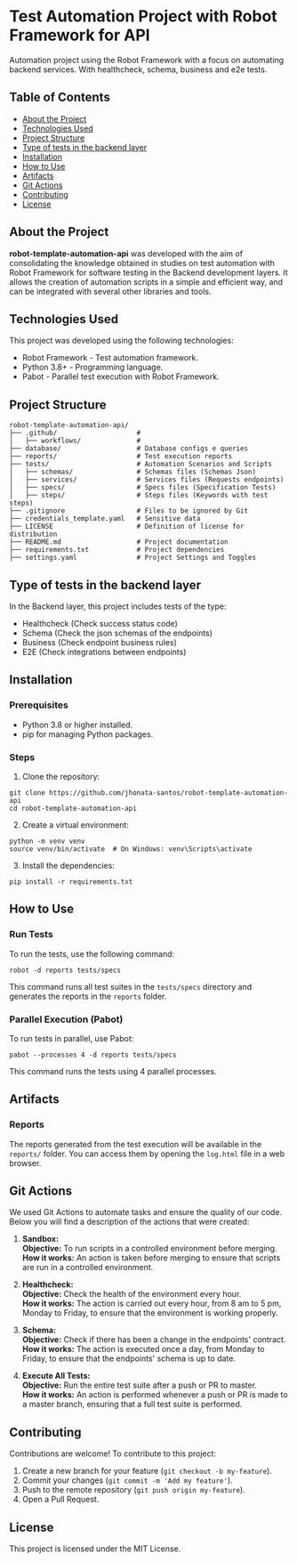 # Test Automation Project with Robot Framework for API
Automation project using the Robot Framework with a focus on automating backend services. With healthcheck, schema, business and e2e tests.

## Table of Contents
- [About the Project](#about-the-project)
- [Technologies Used](#technologies-used)
- [Project Structure](#project-structure)
- [Type of tests in the backend layer](#type-of-tests-in-the-backend-layer)
- [Installation](#installation)
- [How to Use](#how-to-use)
- [Artifacts](#artifacts)
- [Git Actions](#git-actions)
- [Contributing](#contributing)
- [License](#license)

## About the Project
**robot-template-automation-api** was developed with the aim of consolidating the knowledge obtained in studies on test automation with Robot Framework for software testing in the Backend development layers.
It allows the creation of automation scripts in a simple and efficient way, and can be integrated with several other libraries and tools.

## Technologies Used
This project was developed using the following technologies:

- Robot Framework - Test automation framework.
- Python 3.8+ - Programming language.
- Pabot - Parallel test execution with Robot Framework.

## Project Structure
```
robot-template-automation-api/
├── .github/                    # 
│   ├── workflows/              # 
├── database/                   # Database configs e queries
├── reports/                    # Test execution reports
├── tests/                      # Automation Scenarios and Scripts  
│   ├── schemas/                # Schemas files (Schemas Json)
│   ├── services/               # Services files (Requests endpoints)
│   ├── specs/                  # Specs files (Specification Tests)
│   ├── steps/                  # Steps files (Keywords with test steps)
├── .gitignore                  # Files to be ignored by Git
├── credentials_template.yaml   # Sensitive data
├── LICENSE                     # Definition of license for distribution
├── README.md                   # Project documentation
├── requirements.txt            # Project dependencies
├── settings.yaml               # Project Settings and Toggles
```

## Type of tests in the backend layer
In the Backend layer, this project includes tests of the type:
- Healthcheck (Check success status code)
- Schema (Check the json schemas of the endpoints)
- Business (Check endpoint business rules)
- E2E (Check integrations between endpoints)

## Installation

### Prerequisites
- Python 3.8 or higher installed.
- pip for managing Python packages.

### Steps
1. Clone the repository:
```
git clone https://github.com/jhonata-santos/robot-template-automation-api
cd robot-template-automation-api
```
2. Create a virtual environment:
```
python -m venv venv
source venv/bin/activate  # On Windows: venv\Scripts\activate
```
3. Install the dependencies:
```
pip install -r requirements.txt
```

## How to Use

### Run Tests
To run the tests, use the following command:

```
robot -d reports tests/specs
```
This command runs all test suites in the ```tests/specs``` directory and generates the reports in the ```reports``` folder.

### Parallel Execution (Pabot)
To run tests in parallel, use Pabot:
```
pabot --processes 4 -d reports tests/specs
```
This command runs the tests using 4 parallel processes.

## Artifacts

### Reports
The reports generated from the test execution will be available in the ```reports/``` folder. You can access them by opening the ```log.html``` file in a web browser.

## Git Actions
We used Git Actions to automate tasks and ensure the quality of our code. Below you will find a description of the actions that were created:

1. **Sandbox:** <br>
**Objective:** To run scripts in a controlled environment before merging. <br>
**How it works:** An action is taken before merging to ensure that scripts are run in a controlled environment.

2. **Healthcheck:** <br>
**Objective:** Check the health of the environment every hour. <br>
**How it works:** The action is carried out every hour, from 8 am to 5 pm, Monday to Friday, to ensure that the environment is working properly.

3. **Schema:** <br>
**Objective:** Check if there has been a change in the endpoints' contract. <br>
**How it works:** The action is executed once a day, from Monday to Friday, to ensure that the endpoints' schema is up to date.

4. **Execute All Tests:** <br>
**Objective:** Run the entire test suite after a push or PR to master. <br>
**How it works:** An action is performed whenever a push or PR is made to a master branch, ensuring that a full test suite is performed.

## Contributing
Contributions are welcome! To contribute to this project:

1. Create a new branch for your feature (```git checkout -b my-feature```).
2. Commit your changes (```git commit -m 'Add my feature'```).
3. Push to the remote repository (```git push origin my-feature```).
4. Open a Pull Request.

## License
This project is licensed under the MIT License.